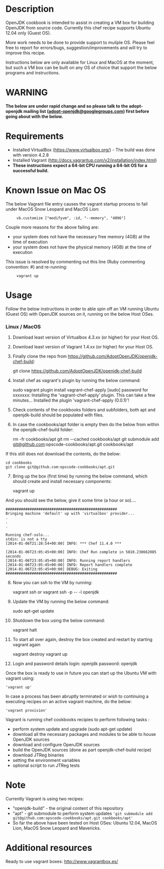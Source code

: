 Description
===========
OpenJDK cookbook is intended to assist in creating a VM box for building OpenJDK from source code. Currently this chef recipe supports Ubuntu 12.04 only (Guest OS).

More work needs to be done to provide support to muliple OS. Please feel free to report for errors/bugs, suggestion/improvements and will try to improve this recipe.

Instructions below are only available for Linux and MacOS at the moment, but such a VM box can be built on any OS of choice that support the below programs and instructions.

WARNING
=======
<b>The below are under rapid change and so please talk to the adopt-openjdk mailing list (adopt-openjdk@googlegroups.com) first before going about with the below.</b>


Requirements
============
- Installed VirtualBox (https://www.virtualbox.org/) - The build was done with version 4.2.8 
- Installed Vagrant (http://docs.vagrantup.com/v2/installation/index.html)
- <b>These instructions expect a 64-bit CPU running a 64-bit OS for a successful build.</b>


Known Issue on Mac OS
=====================
The below Vagrant file entry causes the vagrant startup process to fail under MacOS Snow Leopard and MacOS Lion:

         vb.customize ["modifyvm", :id, "--memory", "4096"]
         
Couple more reasons for the above failing are:
* your system does not have the necessary free memory (4GB) at the time of execution
* your system does not have the physical memory (4GB) at the time of execution

This issue is resolved by commenting out this line (Ruby commenting convention: #) and re-running:

         vagrant up


Usage
=====

Follow the below instructions in order to able spin off an VM running Ubuntu (Guest OS) with OpenJDK sources on it, running on the below Host OSes.

### Linux / MacOS

 1) Download least version of Virtualbox 4.3.xx (or higher) for your Host OS.

 2) Download least version of Vagrant 1.4.xx (or higher) for your Host OS.

 3) Finally clone the repo from https://github.com/AdoptOpenJDK/openjdk-chef-build:

    git clone https://github.com/AdoptOpenJDK/openjdk-chef-build

 4) Install chef as vagrant's plugin by running the below command:

    sudo vagrant plugin install vagrant-chef-apply
    [sudo] password for xxxxxxx: 
    Installing the 'vagrant-chef-apply' plugin. This can take a few minutes...
    Installed the plugin 'vagrant-chef-apply (0.0.1)'!

 5) Check contents of the cookbooks folders and subfolders, both apt and openjdk-build should be populated with files.

 6) In case the cookbooks/apt folder is empty then do the below from within the openjdk-chef-build folder:

    rm -fr cookbooks/apt
    git rm --cached cookbooks/apt
    git submodule add git@github.com:opscode-cookbooks/apt.git cookbooks/apt
    
 If this still does not download the contents, do the below:
 
    cd cookbooks
    git clone git@github.com:opscode-cookbooks/apt.git
    

 7) Bring up the box (first time) by running the below command, which should create and install necessary components:
    
    vagrant up	
    
   And you should see the below, give it some time (a hour or so)....
   
    ###################################################
    Bringing machine 'default' up with 'virtualbox' provider...
    .
    .
    .

    Running chef-solo...
    stdin: is not a tty
    [2014-01-06T21:28:54+00:00] INFO: *** Chef 11.4.0 ***

    [2014-01-06T23:05:45+00:00] INFO: Chef Run complete in 5810.238662085 seconds
    [2014-01-06T23:05:45+00:00] INFO: Running report handlers
    [2014-01-06T23:05:45+00:00] INFO: Report handlers complete
    [2014-01-06T23:05:45+00:00] DEBUG: Exiting
    ###################################################

 8) Now you can ssh to the VM by running:

    vagrant ssh
    or
    vagrant ssh -p -- -l openjdk

 9) Update the VM by running the below command:

    sudo apt-get update

10) Shutdown the box using the below command:

    vagrant halt

11) To start all over again, destroy the box created and restart by starting vagrant again

    vagrant destroy
    vagrant up

12) Login and password details
login: openjdk
password: openjdk


Once the box is ready to use in future you can start up the Ubuntu VM with vagrant using:

``'vagrant up'``

In case a process has been abruptly terminated or wish to continuing a executing recipes on an active vagrant machine, do the below:

``'vagrant provision'``


Vagrant is running chef cookbooks recipies to perform following tasks : 

- perform system update and upgrade (sudo apt-get update)
- download all the necessary packages and modules to be able to house OpenJDK sources 
- download and configure OpenJDK sources
- build the OpenJDK sources (done as part openjdk-chef-build recipe)
- download JTReg binaries
- setting the environment variables
- optional script to run JTReg tests 

Note
====
Currently Vagrant is using two recipes: 
- "openjdk-build" - the original content of this repository
- "apt" - git submodule to perform system updates
``'git submodule add git@github.com:opscode-cookbooks/apt.git cookbooks/apt'``
- So far the above have been tested on Host OSes: Ubuntu 12.04, MacOS Lion, MacOS Snow Leopard and Mavericks.


Additional resources
====================
Ready to use vagrant boxes: http://www.vagrantbox.es/
